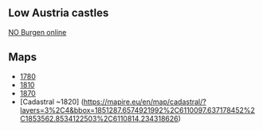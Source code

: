 ## Low Austria castles

[NO Burgen online](http://noeburgen.imareal.sbg.ac.at/result/burgid/451)

## Maps

 - [1780](https://mapire.eu/en/map/europe-18century-firstsurvey/?layers=here-aerial%2C163%2C165&bbox=1847385.0783475742%2C6108757.093977315%2C1856485.862027778%2C6111623.482538009)
 - [1810](https://mapire.eu/en/map/europe-19century-secondsurvey/?layers=here-aerial%2C158%2C164&bbox=1850147.764224488%2C6109812.788022962%2C1854698.1560645897%2C6111245.982303309)
 - [1870](https://mapire.eu/en/map/europe-19century-thirdsurvey/?layers=160%2C166&bbox=1850343.43716942%2C6109663.244972338%2C1854893.8290095218%2C6111096.439252685)
 - [Cadastral ~1820] (https://mapire.eu/en/map/cadastral/?layers=3%2C4&bbox=1851287.6574921992%2C6110097.637178452%2C1853562.8534122503%2C6110814.234318626)
